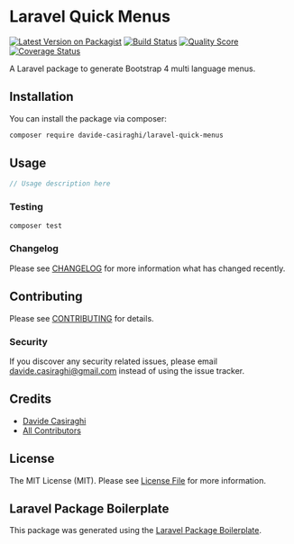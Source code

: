 # Laravel Quick Menus

[![Latest Version on Packagist](https://img.shields.io/packagist/v/davide-casiraghi/laravel-quick-menus.svg?style=flat-square)](https://packagist.org/packages/davide-casiraghi/laravel-quick-menus)
[![Build Status](https://img.shields.io/travis/davide-casiraghi/laravel-quick-menus/master.svg?style=flat-square)](https://travis-ci.org/davide-casiraghi/laravel-quick-menus)
[![Quality Score](https://img.shields.io/scrutinizer/g/davide-casiraghi/laravel-quick-menus.svg?style=flat-square)](https://scrutinizer-ci.com/g/davide-casiraghi/laravel-quick-menus)
[![Coverage Status](https://scrutinizer-ci.com/g/davide-casiraghi/laravel-quick-menus/badges/coverage.png?b=master)](https://scrutinizer-ci.com/g/davide-casiraghi/laravel-quick-menus/)

A Laravel package to generate Bootstrap 4 multi language menus.

## Installation

You can install the package via composer:

```bash
composer require davide-casiraghi/laravel-quick-menus
```

## Usage

``` php
// Usage description here
```

### Testing

``` bash
composer test
```

### Changelog

Please see [CHANGELOG](CHANGELOG.md) for more information what has changed recently.

## Contributing

Please see [CONTRIBUTING](CONTRIBUTING.md) for details.

### Security

If you discover any security related issues, please email davide.casiraghi@gmail.com instead of using the issue tracker.

## Credits

- [Davide Casiraghi](https://github.com/davide-casiraghi)
- [All Contributors](../../contributors)

## License

The MIT License (MIT). Please see [License File](LICENSE.md) for more information.

## Laravel Package Boilerplate

This package was generated using the [Laravel Package Boilerplate](https://laravelpackageboilerplate.com).
